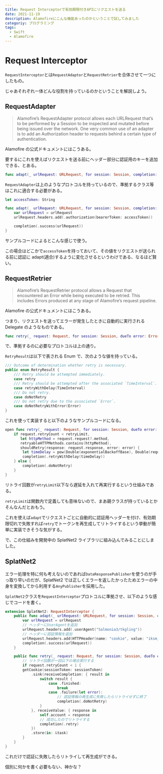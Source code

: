 ```yaml
---
title: Request Interceptorで有効期限付きAPIにリクエストを送る
date: 2021-11-19
description: Alamofireにこんな機能あったのかということで試してみました
categoriy: プログラミング
tags:
  - Swift
  - Alamofire
---
```


# Request Interceptor

`RequestInterceptor`とは`RequestAdaptor`と`RequestRetrier`を合体させて一つにしたもの。

じゃあそれぞれ一体どんな役割を持っているのかということを解説しよう。

## RequestAdapter

> Alamofire’s RequestAdapter protocol allows each URLRequest that’s to be performed by a Session to be inspected and mutated before being issued over the network. One very common use of an adapter is to add an Authorization header to requests behind a certain type of authentication.

Alamofire の公式ドキュメントにはこうある。

要するにこれを使えばリクエストを送る前にヘッダー部分に認証用のキーを追加できる、とある。

```swift
func adapt(_ urlRequest: URLRequest, for session: Session, completion: @escaping (Result<URLRequest, Error>) -> Void)
```

`RequestAdapter`は上のようなプロトコルを持っているので、準拠するクラス等はこれに適合する必要がある。

```swift
let accessToken: String

func adapt(_ urlRequest: URLRequest, for session: Session, completion: @escaping (Result<URLRequest, Error>) -> Void) {
    var urlRequest = urlRequest
    urlRequest.headers.add(.authorization(bearerToken: accessToken))

    completion(.success(urlRequest))
}
```

サンプルコードによるとこんな感じで使う。

この場合はどこかで`accessToken`を持っておいて、その値をリクエストが送られる前に認証に adapt(適合)するように変化させるというわけである、なるほど賢い。

## RequestRetrier

> Alamofire’s RequestRetrier protocol allows a Request that encountered an Error while being executed to be retried. This includes Errors produced at any stage of Alamofire’s request pipeline.

Alamofire の公式ドキュメントにはこうある。

つまり、リクエストを送ってエラーが発生したときに自動的に実行される Delegate のようなものである。

```swift
func retry(_ request: Request, for session: Session, dueTo error: Error, completion: @escaping (RetryResult) -> Void)
```

で、準拠するのに必要なプロトコルは上の通り。

`RetryResult`は以下で表される Enum で、次のような値を持っている。

```swift
/// Outcome of determination whether retry is necessary.
public enum RetryResult {
    /// Retry should be attempted immediately.
    case retry
    /// Retry should be attempted after the associated `TimeInterval`.
    case retryWithDelay(TimeInterval)
    /// Do not retry.
    case doNotRetry
    /// Do not retry due to the associated `Error`.
    case doNotRetryWithError(Error)
}
```

これを使って実装すると以下のようなサンプルコードになる。

```swift
open func retry(_ request: Request, for session: Session, dueTo error: Error, completion: @escaping (RetryResult) -> Void) {
    if request.retryCount < retryLimit,
       let httpMethod = request.request?.method,
       retryableHTTPMethods.contains(httpMethod),
       shouldRetry(response: request.response, error: error) {
        let timeDelay = pow(Double(exponentialBackoffBase), Double(request.retryCount)) * exponentialBackoffScale
        completion(.retryWithDelay(timeDelay))
    } else {
        completion(.doNotRetry)
    }
}
```

リトライ回数が`retryLimit`以下なら遅延を入れて再実行するという仕組みである。

`retryLimit`は関数内で定義しても意味ないので、まあ親クラスが持っているとかそんなんだとおもう。

これを使えば`adapt`でリクエストごとに自動的に認証用ヘッダーを付け、有効期限切れで失敗すれば`retry`でトークンを再生成してリトライするという挙動が簡単に実装できそうな気がする。

で、この仕組みを開発中の SplatNet2 ライブラリに組み込んでみることにしました。

## SplatNet2

エラー処理を特に何も考えないのであれば`DataResponsePublisher`を使うのが手っ取り早いのだが、SplatNet2 では正しくエラーを返したかったためエラーの中身を変換してから利用する`AnyPublisher`を採用した。

`SplatNet2`クラスを`RequestInterceptor`プロトコルに準拠させ、以下のような感じでコードを書く。

```swift
extension SplatNet2: RequestInterceptor {
    public func adapt(_ urlRequest: URLRequest, for session: Session, completion: @escaping (Swift.Result<URLRequest, Error>) -> Void) {
        var urlRequest = urlRequest
        // ヘッダーにUserAgentを追加
        urlRequest.headers.add(.userAgent("Salmonia3/tkgling"))
        // ヘッダーに認証情報を追加
        urlRequest.headers.add(HTTPHeader(name: "cookie", value: "iksm_session=\(iksmSession)"))
        completion(.success(urlRequest))
    }

    public func retry(_ request: Request, for session: Session, dueTo error: Error, completion: @escaping (RetryResult) -> Void) {
        // リトライ回数が一回以下の場合実行する
        if request.retryCount < 1 {
        getCookie(sessionToken: sessionToken)
            .sink(receiveCompletion: { result in
                switch result {
                    case .finished:
                        break
                    case .failure(let error):
                        // 認証情報の再生成に失敗したらリトライせずに終了
                        completion(.doNotRetry)
                }
            }, receiveValue: { response in
                self.account = response
                // 成功したのでリトライする
                completion(.retry)
            })
            .store(in: &task)
        }
    }
}
```

これだけで認証に失敗したらリトライして再生成ができる。

個別に何かを書く必要もない、神かな？
